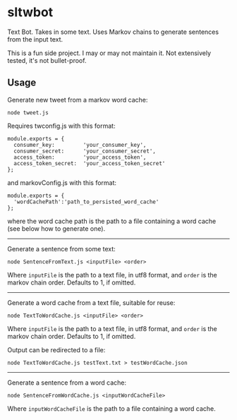 # sltwbot

Text Bot.
Takes in some text.
Uses Markov chains to generate sentences from the input text.

This is a fun side project.  I may or may not maintain it.
Not extensively tested, it's not bullet-proof.

## Usage

Generate new tweet from a markov word cache:

```
node tweet.js
```

Requires twconfig.js with this format:

```
module.exports = {
  consumer_key:         'your_consumer_key',
  consumer_secret:      'your_consumer_secret',
  access_token:         'your_access_token',
  access_token_secret:  'your_access_token_secret'
};
```

and markovConfig.js with this format:

```
module.exports = {
  'wordCachePath':'path_to_persisted_word_cache'
};
```
where the word cache path is the path to a file containing a word cache (see below how to generate one).

------

Generate a sentence from some text:

```
node SentenceFromText.js <inputFile> <order>
```
Where `inputFile` is the path to a text file, in utf8 format,
and `order` is the markov chain order.  Defaults to 1, if omitted.

------

Generate a word cache from a text file, suitable for reuse:

```
node TextToWordCache.js <inputFile> <order>
```

Where `inputFile` is the path to a text file, in utf8 format,
and `order` is the markov chain order.  Defaults to 1, if omitted.

Output can be redirected to a file:
```
node TextToWordCache.js testText.txt > testWordCache.json
```
------

Generate a sentence from a word cache:
```
node SentenceFromWordCache.js <inputWordCacheFile>
```
Where `inputWordCacheFile` is the path to a file containing a word cache.
